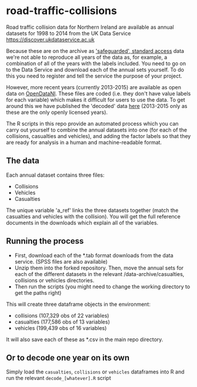 # road-traffic-collisions
Road traffic collision data for Northern Ireland are available as annual datasets for 1998 to 2014 from the UK Data Service https://discover.ukdataservice.ac.uk

Because these are on the archive as ['safeguarded', standard access](https://www.ukdataservice.ac.uk/get-data/data-access-policy/safeguarded-data) data we're not able to reproduce all years of the data as, for example, a combination of all of the years with the labels included. You need to go on to the Data Service and download each of the annual sets yourself. To do this you need to register and tell the service the purpose of your project.

However, more recent years (currently 2013-2015) are available as open data on [OpenDataNI](https://www.opendatani.gov.uk/organization/police-service-of-northern-ireland?q=road+traffic&sort=score+desc%2C+metadata_modified+desc). These files are coded (i.e. they don't have value labels for each variable) which makes it difficult for users to use the data. To get around this we have published the 'decoded' data [here](http://data.nicva.org/dataset/road-traffic-collision-data-northern-ireland) (2013-2015 only as these are the only openly licensed years).

The R scripts in this repo provide an automated process which you can carry out yourself to combine the annual datasets into one (for each of the collisions, casualties and vehicles), and adding the factor labels so that they are ready for analysis in a human and machine-readable format.

## The data
Each annual dataset contains three files:
* Collisions
* Vehicles
* Casualties

The unique variable 'a_ref' links the three datasets together (match the casualties and vehicles with the collision). You will get the full reference documents in the downloads which explain all of the variables.

## Running the process
* First, download each of the *.tab format downloads from the data service. (SPSS files are also available)
* Unzip them into the forked repository. Then, move the annual sets for each of the different datasets in the relevant /data-archive/casualties, collisions or vehicles directories. 
* Then run the scripts (you might need to change the working directory to get the paths right)

This will create three dataframe objects in the environment:
* collisions (107,329 obs of 22 variables)
* casualties (177,586 obs of 13 variables)
* vehicles (199,439 obs of 16 variables)

It will also save each of these as *.csv in the main repo directory.

## Or to decode one year on its own
Simply load the `casualties`, `collisions` or `vehicles` dataframes into R and run the relevant `decode_[whatever].R` script
